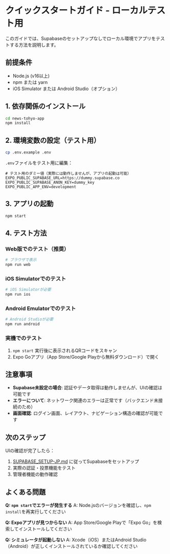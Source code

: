 # クイックスタートガイド - ローカルテスト用

このガイドでは、Supabaseのセットアップなしでローカル環境でアプリをテストする方法を説明します。

## 前提条件

- Node.js (v16以上)
- npm または yarn
- iOS Simulator または Android Studio（オプション）

## 1. 依存関係のインストール

```bash
cd news-tohyo-app
npm install
```

## 2. 環境変数の設定（テスト用）

```bash
cp .env.example .env
```

`.env`ファイルをテスト用に編集：
```env
# テスト用のダミー値（実際には動作しませんが、アプリの起動は可能）
EXPO_PUBLIC_SUPABASE_URL=https://dummy.supabase.co
EXPO_PUBLIC_SUPABASE_ANON_KEY=dummy_key
EXPO_PUBLIC_APP_ENV=development
```

## 3. アプリの起動

```bash
npm start
```

## 4. テスト方法

### Web版でのテスト（推奨）
```bash
# ブラウザで表示
npm run web
```

### iOS Simulatorでのテスト
```bash
# iOS Simulatorが必要
npm run ios
```

### Android Emulatorでのテスト
```bash
# Android Studioが必要
npm run android
```

### 実機でのテスト
1. `npm start` 実行後に表示されるQRコードをスキャン
2. Expo Goアプリ（App Store/Google Playから無料ダウンロード）で開く

## 注意事項

- **Supabase未設定の場合**: 認証やデータ取得は動作しませんが、UIの確認は可能です
- **エラーについて**: ネットワーク関連のエラーは正常です（バックエンド未接続のため）
- **画面確認**: ログイン画面、レイアウト、ナビゲーション構造の確認が可能です

## 次のステップ

UIの確認が完了したら：

1. [SUPABASE_SETUP-JP.md](./SUPABASE_SETUP-JP.md) に従ってSupabaseをセットアップ
2. 実際の認証・投票機能をテスト
3. 管理者機能の動作確認

## よくある問題

**Q: `npm start`でエラーが発生する**
A: Node.jsのバージョンを確認し、`npm install`を再実行してください

**Q: Expoアプリが見つからない**
A: App Store/Google Playで「Expo Go」を検索してインストールしてください

**Q: シミュレータが起動しない**
A: Xcode（iOS）またはAndroid Studio（Android）が正しくインストールされているか確認してください